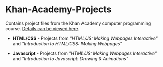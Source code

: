 # Khan-Academy-Projects
Contains project files from the Khan Academy computer programming course. [Details can be viewed here](https://www.khanacademy.org/profile/yrsong/ "KA Profile").


+ **HTML/CSS** - Projects from _"HTML/JS: Making Webpages Interactive"_ and _"Introduction to HTML/CSS: Making Webpages"_

+ **Javascript** - Projects from _"HTML/JS: Making Webpages Interactive"_ and _"Introduction to Javascript: Drawing & Animations"_
